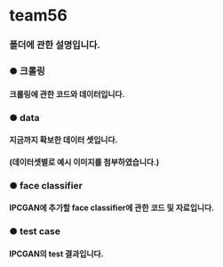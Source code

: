 # team56

### 폴더에 관한 설명입니다.

### ● 크롤링
#### 크롤링에 관한 코드와 데이터입니다.

### ● data
#### 지금까지 확보한 데이터 셋입니다.
#### (데이터셋별로 예시 이미지를 첨부하였습니다.)

### ● face classifier
#### IPCGAN에 추가할 face classifier에 관한 코드 및 자료입니다.

### ● test case
#### IPCGAN의 test 결과입니다.
